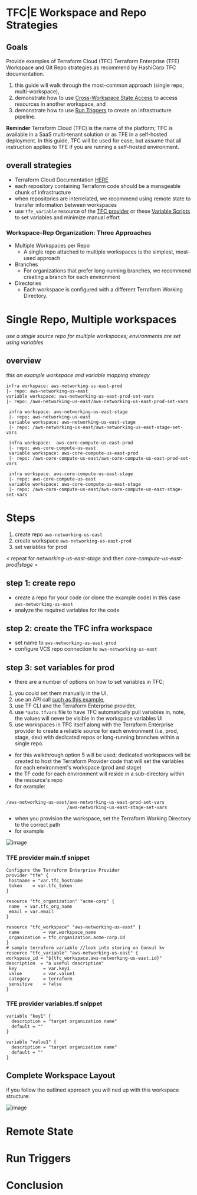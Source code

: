 # TFC|E Workspace and Repo Strategies

## Goals

Provide examples of Terraform Cloud (TFC) Terraform Enterprise (TFE) Workspace and Git Repo strategies as recommend by HashiCorp TFC documentation.

1. this guide will walk through the most-common approach (single repo, multi-workspace),
2. demonstrate how to use [Cross-Workspace State Access](https://www.terraform.io/docs/cloud/workspaces/state.html#cross-workspace-state-access) to access resources in another workspace, and
3. demonstrate how to use [Run Triggers](https://www.terraform.io/docs/cloud/workspaces/run-triggers.html) to create an infrastructure pipeline.

**Reminder** Terraform Cloud (TFC) is the name of the platform; TFC is available in a SaaS multi-tenant solution or as TFE in a self-hosted deployment. In this guide, TFC will be used for ease, but assume that all instruction applies to TFE if you are running a self-hosted environment.

## overall strategies

- Terraform Cloud Documentation [HERE](https://www.terraform.io/docs/cloud/workspaces/repo-structure.html)
- each repository containing Terraform code should be a manageable chunk of infrastructure
- when repositories are interrelated, we recommend using remote state to transfer information between workspaces
- use `tfe_variable` resource of the [TFC provider](https://www.terraform.io/docs/providers/tfe/r/variable.html) or these [Variable Scripts](https://github.com/hashicorp/terraform-guides/tree/master/operations/variable-scripts) to set variables and minimize manual effort

### Workspace-Rep Organization: Three Approaches

- Multiple Workspaces per Repo
  - A single repo attached to multiple workspaces is the simplest, most-used approach
- Branches
  - For organizations that prefer long-running branches, we recommend creating a branch for each environment
- Directories
  - Each workspace is configured with a different Terraform Working Directory.

# Single Repo, Multiple workspaces

_use a single source repo for multiple workspaces; environments are set using variables_

## overview

_this an example workspace and variable mapping strategy_

```
infra workspace: aws-networking-us-east-prod
|- repo: aws-networking-us-east
variable workspace: aws-networking-us-east-prod-set-vars
|- repo: /aws-networking-us-east/aws-networking-us-east-prod-set-vars
```

```
 infra workspace: aws-networking-us-east-stage
 |- repo: aws-networking-us-east
 variable workspace: aws-networking-us-east-stage
 |- repo: /aws-networking-us-east/aws-networking-us-east-stage-set-vars
```

```
 infra workspace:  aws-core-compute-us-east-prod
 |- repo: aws-core-compute-us-east
 variable workspace: aws-core-compute-us-east-prod
 |- repo: /aws-core-compute-us-east/aws-core-compute-us-east-prod-set-vars
```

```
 infra workspace: aws-core-compute-us-east-stage
 |- repo: aws-core-compute-us-east
 variable workspace: aws-core-compute-us-east-stage
 |- repo: /aws-core-compute-us-east/aws-core-compute-us-east-stage-set-vars
```

# Steps

  1. create repo `aws-networking-us-east`
  2. create workspace `aws-networking-us-east-prod`
  3. set variables for prod

  < repeat for _networking-us-east-stage_ and then _core-compute-us-east-prod|stage_ >

## step 1: create repo

- create a repo for your code (or clone the example code) in this case `aws-networking-us-east`
- analyze the required variables for the code

## step 2: create the TFC infra workspace

- set name to `aws-networking-us-east-prod`
- configure VCS repo connection to `aws-networking-us-east`

## step 3: set variables for prod

- there are a number of options on how to set variables in TFC;

1. you could set them manually in the UI,
2. use an API call [such as this example](https://github.com/hashicorp/terraform-guides/tree/master/operations/variable-scripts),
3. use TF CLI and the Terraform Enterprise provider,
4. use `*auto.tfvars` file to have TFC automatically pull variables in, note, the values will never be visible in the workspace variables UI
5. use workspaces in TFC itself along with the Terraform Enterprise provider to create a reliable source for each environment (i.e, prod, stage, dev) with dedicated repos or long-running  branches within a single repo.

- for this walkthrough option 5 will be used; dedicated workspaces will be created to host the Terraform Provider code that will set the variables for each environment's workspace (prod and stage)
- the TF code for each environment will reside in a sub-directory within the resource's repo
- for example:

```

/aws-networking-us-east/aws-networking-us-east-prod-set-vars
                       /aws-networking-us-east-stage-set-vars

```
- when you provision the workspace, set the Terraform Working Directory to the correct path
- for example

![image](/images/workspace-repo-strat-var-ws-settings.png)

### TFE provider main.tf snippet

```
Configure the Terraform Enterprise Provider
provider "tfe" {
 hostname = "var.tfc_hostname
 token    = var.tfc_token
}

resource "tfc_organization" "acme-corp" {
 name  = var.tfc_org_name
 email = var.email
}

resource "tfc_workspace" "aws-networking-us-east" {
 name         = var.workspace_name
 organization = tfc_organization.acme-corp.id
}
# sample terraform variable //look into storing on Consul kv
resource "tfc_variable" "aws-networking-us-east" {
workspace_id = "${tfc_workspace.aws-networking-us-east.id}"
description  = "a useful description"
 key          = var.key1
 value        = var.value1
 category     = terraform
 sensitive    = false
}
```

### TFE provider variables.tf snippet

```
variable "key1" {
  description = "target organization name"
  default = ""
}

variable "value1" {
  description = "target organization name"
  default = ""
}
```

## Complete Workspace Layout

if you follow the outlined approach you will ned up with this workspace structure:

![image](/images/workspace-repo-strat-workspaces.png)

# Remote State

# Run Triggers

# Conclusion
